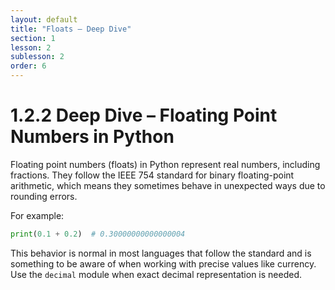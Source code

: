 ```yaml
---
layout: default
title: "Floats – Deep Dive"
section: 1
lesson: 2
sublesson: 2
order: 6
---
```


# 1.2.2 Deep Dive – Floating Point Numbers in Python

Floating point numbers (floats) in Python represent real numbers, including fractions. They follow the IEEE 754 standard for binary floating-point arithmetic, which means they sometimes behave in unexpected ways due to rounding errors.

For example:

```python
print(0.1 + 0.2)  # 0.30000000000000004
```

This behavior is normal in most languages that follow the standard and is something to be aware of when working with precise values like currency. Use the `decimal` module when exact decimal representation is needed.

